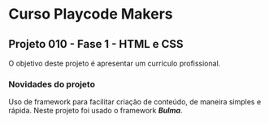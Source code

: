 # Curso Playcode Makers

## Projeto 010 - Fase 1 - HTML e CSS

O objetivo deste projeto é apresentar um currículo profissional. 

### Novidades do projeto

Uso de framework para facilitar criação de conteúdo, de maneira simples e rápida. Neste projeto foi usado o framework ***Bulma***.

